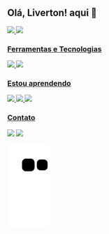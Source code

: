 ## Olá, <a target="_blank">Liverton</a>! aqui 👊

<!--
**Liverton/Liverton** is a ✨ _special_ ✨ repository because its `README.md` (this file) appears on your GitHub profile.

Here are some ideas to get you started:

- 🔭 Buscando minha primeira vaga como dev junior
- 🌱 Tenho me aprofundado em Python
- 👯 Procuro me tornar um desenvolvedor FullStack
- 🤔 I’m looking for help with ...
- 💬 Ask me about ...
- 📫 How to reach me: ...
- 😄 Pronouns: ...
- ⚡ Fun fact: ...
-->

<div>
<a href="https://github.com/Liverton">
<img height="180em" src="https://github-readme-stats.vercel.app/api/top-langs/?username=Liverton&layout=compact&langs_count=7&theme=dracula"/>
<img height="180em" src="https://github-readme-stats.vercel.app/api?username=Liverton-aqui&show_icons=true&theme=dracula&include_all_commits=true&count_private=true"/>
</div>

### Ferramentas e Tecnologias

<div>            
            <img src="https://cdn.jsdelivr.net/gh/devicons/devicon/icons/python/python-original.svg" />
            <img src="https://cdn.jsdelivr.net/gh/devicons/devicon/icons/flask/flask-original.svg" />
</div>            
                                                           
### Estou aprendendo
          
<div>            
            <img src="https://cdn.jsdelivr.net/gh/devicons/devicon/icons/html5/html5-original.svg" />
            <img src="https://cdn.jsdelivr.net/gh/devicons/devicon/icons/bootstrap/bootstrap-original.svg" />
            <img src="https://cdn.jsdelivr.net/gh/devicons/devicon/icons/css3/css3-original.svg" />
</div> 
            
### Contato

<div>
            <a href="https://www.linkedin.com/in/liverton-abreu-a1a883243/" target="_blank"><img src="https://img.shields.io/badge/-LinkedIn-%230077B5?style=for-the-badge&logo=linkedin&logoColor=white" target="_blank"></a> 
            <a href="https://www.instagram.com/livertafonso/" target="_blank"><img src="https://img.shields.io/badge/-Instagram-%23E4405F?style=for-the-badge&logo=instagram&logoColor=white" target="_blank"></a>


![Snake animation](https://github.com/Liverton/Liverton/blob/output/github-contribution-grid-snake.svg)
            
</div>
            
           
